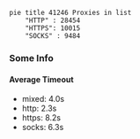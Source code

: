 
```mermaid
pie title 41246 Proxies in list
    "HTTP" : 28454
    "HTTPS": 10015
    "SOCKS" : 9484
```

### Some Info
#### Average Timeout

- mixed: 4.0s
- http: 2.3s
- https: 8.2s
- socks: 6.3s